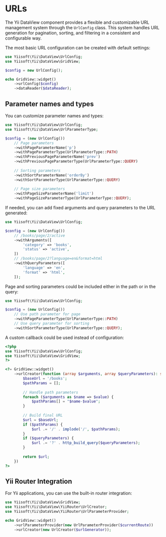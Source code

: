 # URLs

The Yii DataView component provides a flexible and customizable URL management system through the `UrlConfig` class.
This system handles URL generation for pagination, sorting, and filtering in a consistent and configurable way.

The most basic URL configuration can be created with default settings:

```php
use Yiisoft\Yii\DataView\UrlConfig;
use Yiisoft\Yii\DataView\GridView;

$config = new UrlConfig();

echo GridView::widget()
    ->urlConfig($config)
    ->dataReader($dataReader);
```

## Parameter names and types

You can customize parameter names and types:

```php
use Yiisoft\Yii\DataView\UrlConfig;
use Yiisoft\Yii\DataView\UrlParameterType;

$config = (new UrlConfig())
    // Page parameters
    ->withPageParameterName('p')
    ->withPageParameterType(UrlParameterType::PATH)
    ->withPreviousPageParameterName('prev')
    ->withPreviousPageParameterType(UrlParameterType::QUERY)
    
    // Sorting parameters
    ->withSortParameterName('orderBy')
    ->withSortParameterType(UrlParameterType::QUERY)
    
    // Page size parameters
    ->withPageSizeParameterName('limit')
    ->withPageSizeParameterType(UrlParameterType::QUERY);
```

If needed, you can add fixed arguments and query parameters to the URL generated:

```php
use Yiisoft\Yii\DataView\UrlConfig;

$config = (new UrlConfig())
    // /books/page/2/active
    ->withArguments([
        'category' => 'books',
        'status' => 'active',
    ])
    // /books/page/2?language=en&format=html
    ->withQueryParameters([
        'language' => 'en',
        'format' => 'html',
    ]);
```

Page and sorting parameters could be included either in the path or in the query:

```php
use Yiisoft\Yii\DataView\UrlConfig;

$config = (new UrlConfig())
    // Use path parameter for page
    ->withPageParameterType(UrlParameterType::PATH)
    // Use query parameter for sorting
    ->withSortParameterType(UrlParameterType::QUERY);
```

A custom callback could be used instead of configuration:

```php
<?php
use Yiisoft\Yii\DataView\UrlConfig;
use Yiisoft\Yii\DataView\GridView;
?>

<?= GridView::widget()
    ->urlCreator(function (array $arguments, array $queryParameters): string {
        $baseUrl = '/books';
        $pathParams = [];
        
        // Handle path parameters
        foreach ($arguments as $name => $value) {
            $pathParams[] = "$name-$value";
        }
        
        // Build final URL
        $url = $baseUrl;
        if ($pathParams) {
            $url .= '/' . implode('/', $pathParams);
        }
        if ($queryParameters) {
            $url .= '?' . http_build_query($queryParameters);
        }
        
        return $url;
    })
?>
```

## Yii Router Integration

For Yii applications, you can use the built-in router integration:

```php
use Yiisoft\Yii\DataView\GridView;
use Yiisoft\Yii\DataView\YiiRouter\UrlCreator;
use Yiisoft\Yii\DataView\YiiRouter\UrlParameterProvider;

echo GridView::widget()
    ->urlParameterProvider(new UrlParameterProvider($currentRoute))
    ->urlCreator(new UrlCreator($urlGenerator));
```
